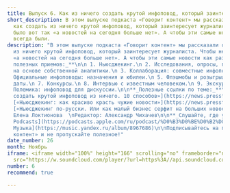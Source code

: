 ```yaml
---
title: Выпуск 6. Как из ничего создать крутой инфоповод, который заинтересует журналистов
short_description: В этом выпуске подкаста «Говорит контент» мы рассказали о том,
  как создать из ничего крутой инфоповод, который заинтересует журналиста. Чтобы не
  было вот так «а новостей на сегодня больше нет». А чтобы эти самые новости как раз
  всегда были.
description: "В этом выпуске подкаста «Говорит контент» мы рассказали о том, как создать
  из ничего крутой инфоповод, который заинтересует журналиста. Чтобы не было вот так
  «а новостей на сегодня больше нет». А чтобы эти самые новости как раз всегда были.\n\n**_10
  полезных приемов:_**\n\n 1. Ньюсджекинг.\n 2. Исследования, опросы, прогнозы: инфоповод
  на основе собственной аналитики.\n 3. Коллаборация: совместные инфоповоды.\n 4.
  Официальные инфоповоды: назначения и юбилеи.\n 5. Флэшмобы и розыгрыши.\n 6. Круглые
  даты.\n 7. Конкурсы.\n 8. Интервью с известным человеком.\n 9. Экскурсии для журналистов.\n10.
  Полемика: инфоповод для дискуссии.\n\n**_Полезные ссылки по теме:_**\n\n* [«Как
  создать крутой инфоповод из ничего. 10 способов»](https://news.pressfeed.ru/kak-sozdat-krutoj-infopovod-iz-nichego-10-sposobov/)\n\n\n*
  [«Ньюсджекинг: как красиво красть чужие новости»](https://news.pressfeed.ru/nyusdzheking-kak-krasivo-krast-chuzhie-novosti/)\n\n\n*
  [«Ньюсджекинг по-русски. Или как малый бизнес серфит на больших новостях»](https://news.pressfeed.ru/nyusdzheking-po-russki-ili-kak-malyj-biznes-serfit-na-bolshix-novostyax/)\n\nВедущая:
  Елена Локтионова  \nРедактор: Александр Чихачев\n\n**_Слушайте, где удобно:_**\n\n[SoundCloud](https://soundcloud.com/pressfeed)\n\n[Apple
  Podcasts](https://podcasts.apple.com/ru/podcast/%D0%B3%D0%BE%D0%B2%D0%BE%D1%80%D0%B8%D1%82-%D0%BA%D0%BE%D0%BD%D1%82%D0%B5%D0%BD%D1%82/id1482575931)\n\n[ВКонтакте](https://vk.com/podcasts-92086117)\n\n[Яндекс
  Музыка](https://music.yandex.ru/album/8967686)\n\nПодписывайтесь на подкаст «Говорит
  контент» и не пропускайте полезное!"
date_number: 26
month: Ноябрь
iframe: <iframe width="100%" height="166" scrolling="no" frameborder="no" allow="autoplay"
  src="https://w.soundcloud.com/player/?url=https%3A//api.soundcloud.com/tracks/718662499&color=%23ff5500&auto_play=false&hide_related=false&show_comments=true&show_user=true&show_reposts=false&show_teaser=true"></iframe>
number: 6
recommend: true

---
```


